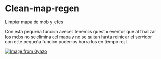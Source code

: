 # Clean-map-regen
Limpiar mapa de mob y jefes


Con esta pequeña funcion aveces tenemos quest o eventos que al finalizar los mobs no se elimina del mapa y no se quitan hasta reiniciar el servidor con este pequeña funcion podemos borrarlos en tiempo real

[![Image from Gyazo](https://i.gyazo.com/e05b0df8d62919c542be0f076f24d647.gif)](https://gyazo.com/e05b0df8d62919c542be0f076f24d647)
